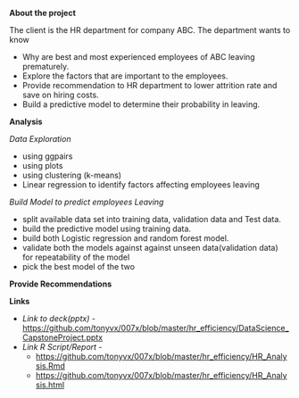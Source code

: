 
__About the project__

The client is the HR department for company ABC. The department wants to know
* Why are best and most experienced employees of ABC leaving prematurely.
* Explore the factors that are important to the employees.
* Provide recommendation to HR department to lower attrition rate and save on hiring costs.
* Build a predictive model to determine their probability in leaving.

__Analysis__

_Data Exploration_

* using ggpairs
* using plots
* using clustering (k-means)
* Linear regression to identify factors affecting employees leaving

_Build Model to predict employees Leaving_
* split available data set into training data, validation data and Test data.
* build the predictive model using training data. 
* build both Logistic regression and random forest model.
* validate both the models against against unseen data(validation data) for repeatability of the model
* pick the best model of the two

__Provide Recommendations__

__Links__

* _Link to deck(pptx)_ - https://github.com/tonyvx/007x/blob/master/hr_efficiency/DataScience_CapstoneProject.pptx
* _Link R Script/Report_ - 
  + https://github.com/tonyvx/007x/blob/master/hr_efficiency/HR_Analysis.Rmd
  + https://github.com/tonyvx/007x/blob/master/hr_efficiency/HR_Analysis.html
  

  



